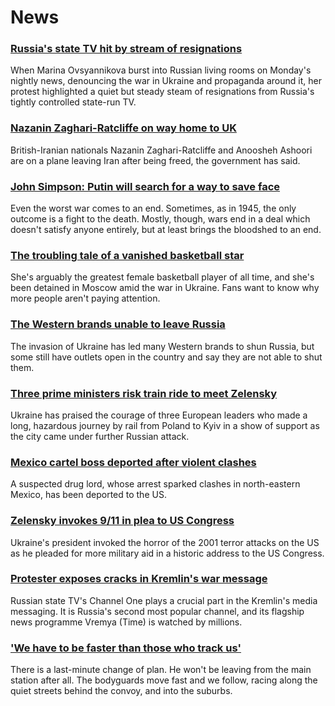 # News
### [Russia's state TV hit by stream of resignations](https://www.bbc.com/news/world-europe-60763494)
When Marina Ovsyannikova burst into Russian living rooms on Monday's nightly news, denouncing the war in Ukraine and propaganda around it, her protest highlighted a quiet but steady steam of resignations from Russia's tightly controlled state-run TV.
### [Nazanin Zaghari-Ratcliffe on way home to UK](https://www.bbc.com/news/uk-60756870)
British-Iranian nationals Nazanin Zaghari-Ratcliffe and Anoosheh Ashoori are on a plane leaving Iran after being freed, the government has said. 
### [John Simpson: Putin will search for a way to save face](https://www.bbc.com/news/world-europe-60756993)
Even the worst war comes to an end. Sometimes, as in 1945, the only outcome is a fight to the death. Mostly, though, wars end in a deal which doesn't satisfy anyone entirely, but at least brings the bloodshed to an end. 
### [The troubling tale of a vanished basketball star](https://www.bbc.com/news/world-us-canada-60701050)
She's arguably the greatest female basketball player of all time, and she's been detained in Moscow amid the war in Ukraine. Fans want to know why more people aren't paying attention.
### [The Western brands unable to leave Russia](https://www.bbc.com/news/business-60733389)
The invasion of Ukraine has led many Western brands to shun Russia, but some still have outlets open in the country and say they are not able to shut them.
### [Three prime ministers risk train ride to meet Zelensky](https://www.bbc.com/news/world-europe-60757157)
Ukraine has praised the courage of three European leaders who made a long, hazardous journey by rail from Poland to Kyiv in a show of support as the city came under further Russian attack.
### [Mexico cartel boss deported after violent clashes](https://www.bbc.com/news/uk-60760385)
A suspected drug lord, whose arrest sparked clashes in north-eastern Mexico, has been deported to the US.
### [Zelensky invokes 9/11 in plea to US Congress](https://www.bbc.com/news/world-us-canada-60762022)
Ukraine's president invoked the horror of the 2001 terror attacks on the US as he pleaded for more military aid in a historic address to the US Congress.
### [Protester exposes cracks in Kremlin's war message](https://www.bbc.com/news/world-europe-60749064)
Russian state TV's Channel One plays a crucial part in the Kremlin's media messaging. It is Russia's second most popular channel, and its flagship news programme Vremya (Time) is watched by millions.
### ['We have to be faster than those who track us'](https://www.bbc.com/news/world-europe-60755198)
There is a last-minute change of plan. He won't be leaving from the main station after all. The bodyguards move fast and we follow, racing along the quiet streets behind the convoy, and into the suburbs. 
